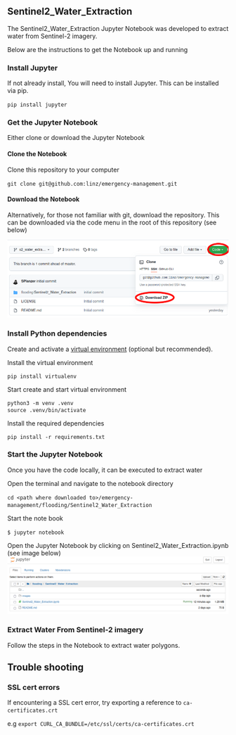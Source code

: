 ## Sentinel2_Water_Extraction
The Sentinel2_Water_Extraction Jupyter Notebook was developed to extract water from Sentinel-2 imagery. 

Below are the instructions to get the Notebook up and running 
### Install Jupyter
If not already install, You will need to install Jupyter. This can be installed via pip.

`pip install jupyter`

### Get the Jupyter Notebook
Either clone or download the Jupyter Notebook

#### Clone the Notebook
Clone this repository to your computer 

`git clone git@github.com:linz/emergency-management.git`

#### Download the Notebook
Alternatively, for those not familiar with git, download the repository. This can be downloaded via the code menu in the root of this repository (see below)

![download notebook](images/download.png "download notebook")


### Install Python dependencies 
Create and activate a [virtual environment](https://docs.python.org/3/library/venv.html) (optional but recommended).


Install the virtual environment
```
pip install virtualenv
```

Start create and start virtual environment

```
python3 -m venv .venv
source .venv/bin/activate
```

Install the required dependencies

```
pip install -r requirements.txt

```

### Start the Jupyter Notebook
Once you have the code locally, it can be executed to extract water

Open the terminal and navigate to the notebook directory

`cd <path where downloaded to>/emergency-management/flooding/Sentinel2_Water_Extraction`

Start the note book

`$ jupyter notebook`

Open the Jupyter Notebook by clicking on Sentinel2_Water_Extraction.ipynb (see image below)
![jupyter dir](images/jupyter.png "jupyter dir")


 ### Extract Water From Sentinel-2 imagery
 Follow the steps in the Notebook to extract water polygons.

 ## Trouble shooting 
 ### SSL cert errors
 If encountering a SSL cert error, try exporting a reference to `ca-certificates.crt`

 e.g
 `export CURL_CA_BUNDLE=/etc/ssl/certs/ca-certificates.crt`

